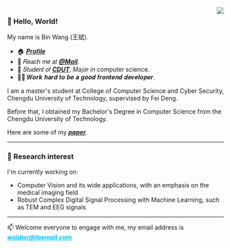 
  <img align="right" src="https://github-readme-stats.vercel.app/api?username=woldier&show_icons=true&icon_color=CE1D2D&text_color=718096&bg_color=ffffff&hide_title=true" />



### 👋 Hello, World! 

My name is Bin Wang (王斌).
- :house: [𝑷𝒓𝒐𝒇𝒊𝒍𝒆](http://woldier.top/)
- :email: 𝑅𝑒𝑎𝑐ℎ 𝑚𝑒 𝑎𝑡 [**_@Mail_**](mailto:woldier@foxmail.com).
- :school: 𝑆𝑡𝑢𝑑𝑒𝑛𝑡 𝑜𝑓 [**_CDUT_**](https://www.cdut.edu.cn/index.htm). 𝑀𝑎𝑗𝑜𝑟 𝑖𝑛 computer science.
- :man_technologist: 𝑾𝒐𝒓𝒌 𝒉𝒂𝒓𝒅 𝒕𝒐 𝒃𝒆 𝒂 𝒈𝒐𝒐𝒅 𝒇𝒓𝒐𝒏𝒕𝒆𝒏𝒅 𝒅𝒆𝒗𝒆𝒍𝒐𝒑𝒆𝒓.

  
I am a master's student at  College of Computer Science and Cyber Security, Chengdu University of Technology, supervised by Fei Deng.

Before that, I obtained my Bachelor's Degree in Computer Science from  the Chengdu University of Technology.

Here are some of my [**_paper_**](https://woldier.github.io/publications/).


---
### 🔭 Research interest
I'm currently working on:
- Computer Vision and its wide applications, with an emphasis on the medical imaging field
- Robust Complex Digital Signal Processing with Machine Learning, such as TEM and EEG signals

---

📫 Welcome everyone to engage with me, my email address is <font color='00BFFF'><u>**_woldier@foxmail.com_**</u></font>
